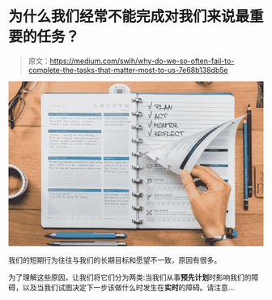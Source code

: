 # 为什么我们经常不能完成对我们来说最重要的任务？

> 原文：<https://medium.com/swlh/why-do-we-so-often-fail-to-complete-the-tasks-that-matter-most-to-us-7e68b138db5e>

![](img/7e7fc9ef83d5ef56501aff3268cd1ce5.png)

我们的短期行为往往与我们的长期目标和愿望不一致，原因有很多。

为了理解这些原因，让我们将它们分为两类:当我们从事**预先计划**时影响我们的障碍，以及当我们试图决定下一步该做什么时发生在**实时**的障碍。请注意…